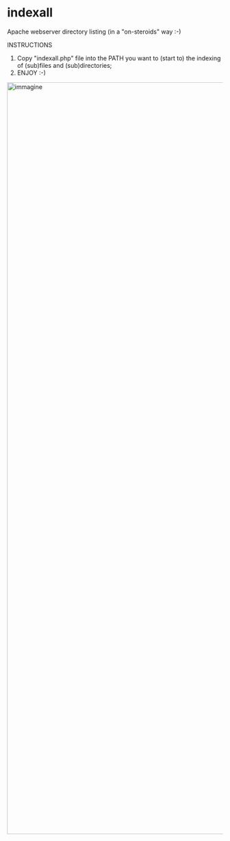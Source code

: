 # indexall
Apache webserver directory listing (in a "on-steroids" way :-)

INSTRUCTIONS
1. Copy "indexall.php" file into the PATH you want to (start to) the indexing of (sub)files and (sub)directories;
2. ENJOY :-)

<img width="1214" height="1755" alt="immagine" src="https://github.com/user-attachments/assets/bc664f6a-699c-4f41-a27c-443da90f9184" />
